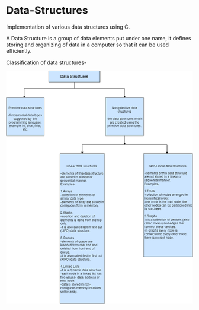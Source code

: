 # Data-Structures
Implementation of various data structures using C.

A Data Structure is a group of data elements put under one name, it defines storing and organizing of data in a computer so that it can be used efficiently.

Classification of data structures-

![alt text](https://github.com/SJ2099/Data-Structures/blob/master/DataStructures.png)
